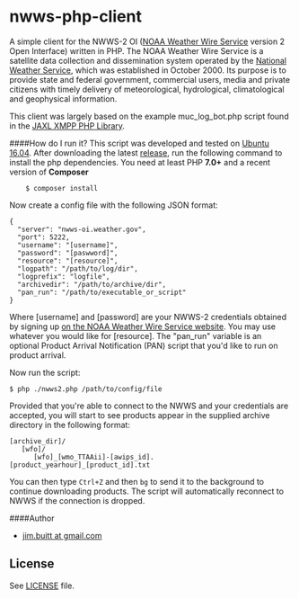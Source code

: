 # nwws-php-client

A simple client for the NWWS-2 OI ([NOAA Weather Wire Service](http://www.nws.noaa.gov/nwws/) version 2 Open Interface) written in PHP. The NOAA Weather Wire Service is a satellite data collection and dissemination system operated by the [National Weather Service](http://weather.gov), which was established in October 2000. Its purpose is to provide state and federal government, commercial users, media and private citizens with timely delivery of meteorological, hydrological, climatological and geophysical information. 

This client was largely based on the example muc_log_bot.php script found in the [JAXL XMPP PHP Library](https://github.com/jaxl/JAXL).

####How do I run it?
This script was developed and tested on [Ubuntu 16.04](http://ubuntu.com). After downloading the latest [release](https://github.com/jbuitt/nwws-php-client), run the following command to install the php dependencies. You need at least PHP **7.0+** and a recent version of **Composer**

```
    $ composer install
```

Now create a config file with the following JSON format:

```
{
  "server": "nwws-oi.weather.gov",
  "port": 5222,
  "username": "[username]",
  "password": "[paswword]",
  "resource": "[resource]",
  "logpath": "/path/to/log/dir",
  "logprefix": "logfile",
  "archivedir": "/path/to/archive/dir",
  "pan_run": "/path/to/executable_or_script"
}
```

Where [username] and [password] are your NWWS-2 credentials obtained by signing up [on the NOAA Weather Wire Service website](http://www.nws.noaa.gov/nwws/#NWWS_OI_Request). You may use whatever you would like for [resource]. The "pan_run" variable is an optional Product Arrival Notification (PAN) script that you'd like to run on product arrival.

Now run the script:

```
$ php ./nwws2.php /path/to/config/file
```

Provided that you're able to connect to the NWWS and your credentials are accepted, you will start to see products appear in the supplied archive directory in the following format:

```
[archive_dir]/
   [wfo]/
      [wfo]_[wmo_TTAAii]-[awips_id].[product_yearhour]_[product_id].txt
```

You can then type `Ctrl+Z` and then `bg` to send it to the background to continue downloading products. The script will automatically reconnect to NWWS if the connection is dropped.

####Author

+	[jim.buitt at gmail.com](mailto:jim.buitt@gmail.com)

## License

See [LICENSE](https://github.com/jbuitt/nwws-php-client/blob/master/LICENSE) file.

